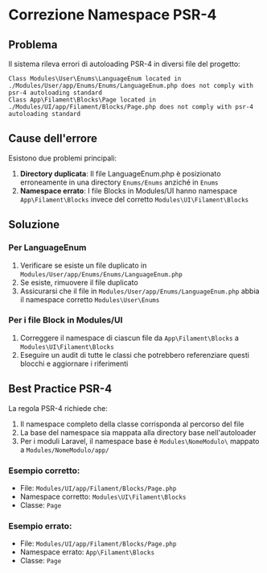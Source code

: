 # Correzione Namespace PSR-4

## Problema

Il sistema rileva errori di autoloading PSR-4 in diversi file del progetto:

```
Class Modules\User\Enums\LanguageEnum located in ./Modules/User/app/Enums/Enums/LanguageEnum.php does not comply with psr-4 autoloading standard
Class App\Filament\Blocks\Page located in ./Modules/UI/app/Filament/Blocks/Page.php does not comply with psr-4 autoloading standard
```

## Cause dell'errore

Esistono due problemi principali:

1. **Directory duplicata**: Il file LanguageEnum.php è posizionato erroneamente in una directory `Enums/Enums` anziché in `Enums`
2. **Namespace errato**: I file Blocks in Modules/UI hanno namespace `App\Filament\Blocks` invece del corretto `Modules\UI\Filament\Blocks`

## Soluzione

### Per LanguageEnum

1. Verificare se esiste un file duplicato in `Modules/User/app/Enums/Enums/LanguageEnum.php`
2. Se esiste, rimuovere il file duplicato
3. Assicurarsi che il file in `Modules/User/app/Enums/LanguageEnum.php` abbia il namespace corretto `Modules\User\Enums`

### Per i file Block in Modules/UI

1. Correggere il namespace di ciascun file da `App\Filament\Blocks` a `Modules\UI\Filament\Blocks`
2. Eseguire un audit di tutte le classi che potrebbero referenziare questi blocchi e aggiornare i riferimenti

## Best Practice PSR-4

La regola PSR-4 richiede che:

1. Il namespace completo della classe corrisponda al percorso del file
2. La base del namespace sia mappata alla directory base nell'autoloader
3. Per i moduli Laravel, il namespace base è `Modules\NomeModulo\` mappato a `Modules/NomeModulo/app/`

### Esempio corretto:
- File: `Modules/UI/app/Filament/Blocks/Page.php`
- Namespace corretto: `Modules\UI\Filament\Blocks`
- Classe: `Page`

### Esempio errato:
- File: `Modules/UI/app/Filament/Blocks/Page.php`
- Namespace errato: `App\Filament\Blocks`
- Classe: `Page`
